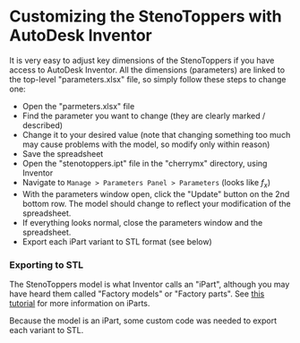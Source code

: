# Customizing the StenoToppers with AutoDesk Inventor

It is very easy to adjust key dimensions of the StenoToppers if you have access to AutoDesk Inventor. All the dimensions (parameters) are linked to the top-level "parameters.xlsx" file, so simply follow these steps to change one:

* Open the "parmeters.xlsx" file
* Find the parameter you want to change (they are clearly marked / described)
* Change it to your desired value (note that changing something too much may cause problems with the model, so modify only within reason)
* Save the spreadsheet
* Open the "stenotoppers.ipt" file in the "cherrymx" directory, using Inventor
* Navigate to `Manage > Parameters Panel > Parameters` (looks like *f<sub>x</sub>*) 
* With the parameters window open, click the "Update" button on the 2nd bottom row. The model should change to reflect your modification of the spreadsheet.
* If everything looks normal, close the parameters window and the spreadsheet.
* Export each iPart variant to STL format (see below)


### Exporting to STL

The StenoToppers model is what Inventor calls an "iPart", although you may have heard them called "Factory models" or "Factory parts". See [this tutorial][TFI-tutorial-iparts] for more information on iParts.

Because the model is an iPart, some custom code was needed to export each variant to STL. 

[TFI-tutorial-iparts]:link